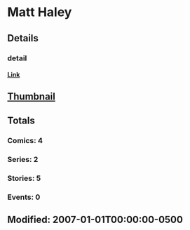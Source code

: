 # Matt  Haley 
## Details
### detail
#### [Link](http://marvel.com/comics/creators/9077/matt_haley?utm_campaign=apiRef&utm_source=225578a89fc76f3d20fbffda5d17a88d)
## [Thumbnail](http://i.annihil.us/u/prod/marvel/i/mg/b/40/image_not_available.jpg)
## Totals
### Comics: 4
### Series: 2
### Stories: 5
### Events: 0
## Modified: 2007-01-01T00:00:00-0500